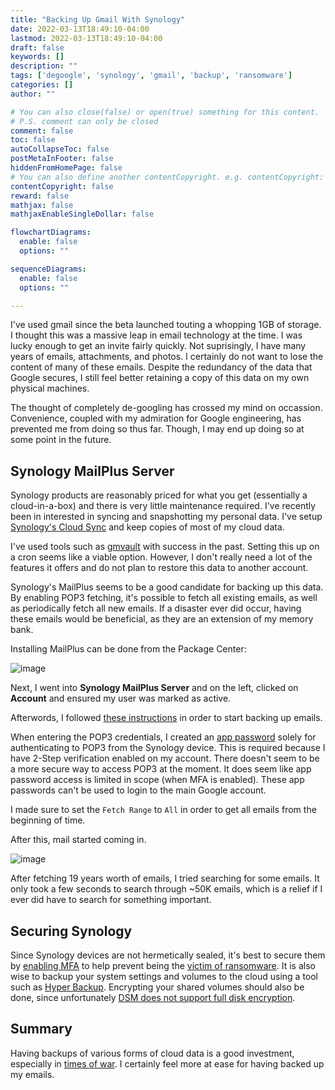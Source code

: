 ```yaml
---
title: "Backing Up Gmail With Synology"
date: 2022-03-13T18:49:10-04:00
lastmod: 2022-03-13T18:49:10-04:00
draft: false
keywords: []
description: ""
tags: ['degoogle', 'synology', 'gmail', 'backup', 'ransomware']
categories: []
author: ""

# You can also close(false) or open(true) something for this content.
# P.S. comment can only be closed
comment: false
toc: false
autoCollapseToc: false
postMetaInFooter: false
hiddenFromHomePage: false
# You can also define another contentCopyright. e.g. contentCopyright: "This is another copyright."
contentCopyright: false
reward: false
mathjax: false
mathjaxEnableSingleDollar: false

flowchartDiagrams:
  enable: false
  options: ""

sequenceDiagrams: 
  enable: false
  options: ""

---
```


<!--more-->

 I've used gmail since the beta launched touting a whopping 1GB of storage. I thought this was a massive leap in email technology at the time. I was lucky enough to get an invite fairly quickly. Not suprisingly, I have many years of emails, attachments, and photos. I certainly do not want to lose the content of many of these emails. Despite the redundancy of the data that Google secures, I still feel better retaining a copy of this data on my own physical machines.

The thought of completely de-googling has crossed my mind on occassion. Convenience, coupled with my admiration for Google engineering, has prevented me from doing so thus far. Though, I may end up doing so at some point in the future.

## Synology MailPlus Server

Synology products are reasonably priced for what you get (essentially a cloud-in-a-box) and there is very little maintenance required. I've recently been in interested in syncing and snapshotting my personal data. I've setup [Synology's Cloud Sync](https://www.synology.com/en-ca/dsm/feature/cloud_sync) and keep copies of most of my cloud data.

 I've used tools such as [gmvault](http://www.gmvault.org) with success in the past. Setting this up on a cron seems like a viable option. However, I don't really need a lot of the features it offers and do not plan to restore this data to another account.

Synology's MailPlus seems to be a good candidate for backing up this data. By enabling POP3 fetching, it's possible to fetch all existing emails, as well as periodically fetch all new emails. If a disaster ever did occur, having these emails would be beneficial, as they are an extension of my memory bank.

Installing MailPlus can be done from the Package Center:

![image](/images/backing-up-gmail-with-synology/install-mailplus-server.png)

Next, I went into **Synology MailPlus Server** and on the left, clicked on **Account** and ensured my user was marked as active.

Afterwords, I followed [these instructions](https://kb.synology.com/en-in/DSM/tutorial/How_should_I_receive_external_email_messages_via_MailPlus) in order to start backing up emails.

When entering the POP3 credentials, I created an [app password](https://myaccount.google.com/apppasswords) solely for authenticating to POP3 from the Synology device. This is required because I have 2-Step verification enabled on my account. There doesn't seem to be a more secure way to access POP3 at the moment. It does seem like app password access is limited in scope (when MFA is enabled). These app passwords can't be used to login to the main Google account.

I made sure to set the `Fetch Range` to `All` in order to get all emails from the beginning of time.

After this, mail started coming in.

![image](/images/backing-up-gmail-with-synology/mail-plus-incoming-mail.png)

 After fetching 19 years worth of emails, I tried searching for some emails. It only took a few seconds to search through ~50K emails, which is a relief if I ever did have to search for something important.

## Securing Synology

Since Synology devices are not hermetically sealed, it's best to secure them by [enabling MFA](https://kb.synology.com/en-us/DSM/tutorial/How_to_add_extra_security_to_your_Synology_NAS#x_anchor_id8) to help prevent being the [victim of ransomware](https://www.bleepingcomputer.com/news/security/qlocker-ransomware-returns-to-target-qnap-nas-devices-worldwide/). It is also wise to backup your system settings and volumes to the cloud using a tool such as [Hyper Backup](https://www.synology.com/en-ca/dsm/feature/hyper_backup).
Encrypting your shared volumes should also be done, since unfortunately [DSM does not support full disk encryption](https://community.synology.com/enu/forum/12/post/144665).

## Summary

Having backups of various forms of cloud data is a good investment, especially in [times of war](https://en.wikipedia.org/wiki/2022_Ukraine_cyberattacks). I certainly feel more at ease for having backed up my emails.
